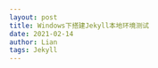 ```yaml
---
layout: post
title: Windows下搭建Jekyll本地环境测试
date: 2021-02-14
author: Lian
tags: Jekyll
---
```



<!-- more -->
